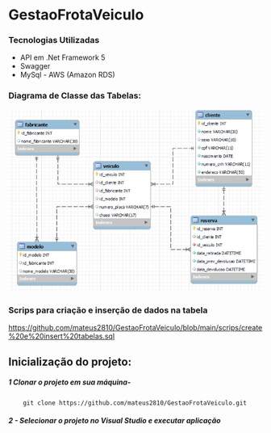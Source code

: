 # GestaoFrotaVeiculo

### Tecnologias Utilizadas

* API em .Net Framework 5
* Swagger
* MySql - AWS (Amazon RDS)


### Diagrama de Classe das Tabelas:

![alt text](https://github.com/mateus2810/GestaoFrotaVeiculo/blob/main/imagens/diagrama%20de%20classe.jpeg)

### Scrips para criação e inserção de dados na tabela

https://github.com/mateus2810/GestaoFrotaVeiculo/blob/main/scrips/create%20e%20insert%20tabelas.sql


## Inicialização do projeto:
##### 1 Clonar o projeto em sua máquina-
    
```
    git clone https://github.com/mateus2810/GestaoFrotaVeiculo.git
```
    
##### 2 - Selecionar o projeto no Visual Studio e executar aplicação

